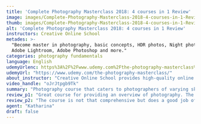 ```yaml
---
title: 'Complete Photography Masterclass 2018: 4 courses in 1 Review'
image: images/Complete-Photography-Masterclass-2018-4-courses-in-1-Review.jpeg
thumb: images/Complete-Photography-Masterclass-2018-4-courses-in-1-Review.jpeg
alt: 'Complete Photography Masterclass 2018: 4 courses in 1 Review'
instructors: Creative Online School
metades: >-
  "Become master in photography, basic concepts, HDR photos, Night photography,
  Adobe Lightroom, Adobe Photoshop and more."
categories: photography fundamentals
language: English
udemyUrlenc: https%3A%2F%2Fwww.udemy.com%2Fthe-photography-masterclass%2F
udemyUrl: "https://www.udemy.com/the-photography-masterclass/"
about_instructor: "Creative Online School provides high-quality online courses with a huge variety of topics. All of their courses are made by experts and provides practical examples to help develop the skills of the students."
video_handle: "oJrJtpgb9Tk"
summary: "Photography course that caters to photographers of varying skill levels and gives them the right materials to make them more confident in their picture-taking skills. The content contains lots of new information that provides beginners with a solid background in photography."
review_p1: "Great course for providing an overview of photography. The course is packed with useful information that is helpful for beginners. The materials were presented with clarity and are of high-quality. The pace is tailored to fit different learning styles and enables the students to keep up with the coursework without getting lost. The instructor is knowledgeable about photography and shares a lot of useful tips that the students can use to improve their photography skills. Lots of helpful modules in practicing photography skills that contain practical information that can easily be recreated by the students. The information was accurate and based on the experience of the instructors. Great modules for imparting information."
review_p2: "The course is not that comprehensive but does a good job of providing a solid foundation of photography to the students to make them confident in taking photographs in the future. The course demonstrates everything step-by-step which helps the students to follow easily. The content of the course can accommodate photographers of different skills level. It teaches a lot of helpful concepts that give the students a good grasp of using different techniques, equipment and software to make stunning photos that they can confidently share with anyone. Overall, good course for beginners who wants to know the essentials of photography to take good photos."
agent: "Katharina"
draft: false
---
```


